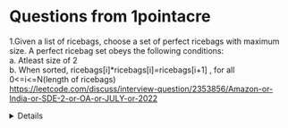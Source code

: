 # Questions from 1pointacre
1.Given a list of ricebags, choose a set of perfect ricebags with maximum size. A perfect ricebag set obeys the following conditions:  
	a. Atleast size of 2   
	b. When sorted, ricebags[i]*ricebags[i]=ricebags[i+1] , for all 0<=i<=N(length of ricebags)  
  https://leetcode.com/discuss/interview-question/2353856/Amazon-or-India-or-SDE-2-or-OA-or-JULY-or-2022  
  <details>

    ```python
    import math
    
    def max_bag_size(perfect):
        perfect_bag_size_map = {}
        result = 0
        for i in perfect:
            square_root = int(math.sqrt(i))
            if square_root * square_root != i or square_root not in perfect_bag_size_map:
                perfect_bag_size_map[i] = 1
                continue
    
            perfect_bag_size_map[i] = 1 + perfect_bag_size_map[square_root]
            result = max(result, perfect_bag_size_map[i])
        return result
    ```
  </details>
